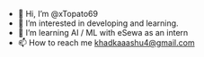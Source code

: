 - 👋 Hi, I’m @xTopato69
- 👀 I’m interested in developing and learning.
- 🌱 I’m learning AI / ML with eSewa as an intern
- 📫 How to reach me khadkaaashu4@gmail.com

<!---
xTopato69/xTopato69 is a ✨ special ✨ repository because its `README.md` (this file) appears on your GitHub profile.
You can click the Preview link to take a look at your changes.
--->
